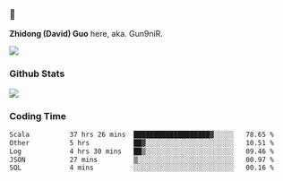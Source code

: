### 👋 

**Zhidong (David) Guo** here, aka. Gun9niR.

![](https://komarev.com/ghpvc/?username=Gun9niR&label=Total+Views)

### Github Stats

<img src="https://github-readme-stats.vercel.app/api?username=Gun9niR&count_private=true&show_icons=true&theme=vue-dark&hide_title=true">

### Coding Time

<!--START_SECTION:waka-->

```txt
Scala          37 hrs 26 mins  ███████████████████▓░░░░░   78.65 %
Other          5 hrs           ██▓░░░░░░░░░░░░░░░░░░░░░░   10.51 %
Log            4 hrs 30 mins   ██▒░░░░░░░░░░░░░░░░░░░░░░   09.46 %
JSON           27 mins         ▒░░░░░░░░░░░░░░░░░░░░░░░░   00.97 %
SQL            4 mins          ░░░░░░░░░░░░░░░░░░░░░░░░░   00.16 %
```

<!--END_SECTION:waka-->
